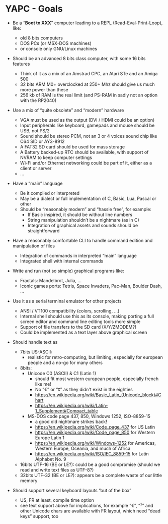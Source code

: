 # YAPC - Goals

- Be a “__Boot to XXX__” computer leading to a REPL (Read-Eval-Print-Loop), like:
  - old 8 bits computers
  - DOS PCs (or MSX-DOS machines)
  - or console only GNU/Linux machines

- Should be an advanced 8 bits class computer, with some 16 bits features
  - Think of it as a mix of an Amstrad CPC, an Atari STe and an Amiga 500
  - 32 bits ARM M0+ overclocked at 250+ Mhz should give us much more power than these
  - 256 kb of RAM is the real limit (and PS-RAM in sadly not an option with the RP2040)

- Use a mix of “quite obsolete” and “modern” hardware
  - VGA must be used as the output (DVI / HDMI could be an option)
  - Input peripherals like keyboard, gamepads and mouse should be USB, not PS/2
  - Sound should be stereo PCM, not an 3 or 4 voices sound chip like C64 SID or AY3-8912
  - A FAT32 SD card should be used for mass storage
  - A Battery backed-up RTC should be available, with support of NVRAM to keep computer settings
  - Wi-Fi and/or Ethernet networking could be part of it, either as a client or server
  - ...

- Have a “main” language
  - Be it compiled or interpreted
  - May be a dialect or full implementation of C, Basic, Lua, Pascal or other
  - Should be “reasonably modern” and “hassle free”, for example:
    - If Basic inspired, it should be without line numbers
    - String manipulation shouldn’t be a nightmare (as in C)
    - Integration of graphical assets and sounds should be straightforward

- Have a reasonably comfortable CLI to handle command edition and manipulation of files
  - Integration of commands in interpreted “main” language
  - Integrated shell with internal commands
  
- Write and run (not so simple) graphical programs like:
  - Fractals: Mandelbrot, Julia, …
  - Iconic games ports: Tetris, Space Invaders, Pac-Man, Boulder Dash, …

- Use it as a serial terminal emulator for other projects
  - ANSI / VT100 compatibility (colors, scrolling, …)
  - Internal shell should use this as its console, making porting a full screen editor and command line editing tools more simple
  - Support of file transfers to the SD card (X/Y/ZMODEM?)
  - Could be implemented as a text layer above graphical screen

- Should handle text as
  - 7bits US-ASCII:
    - realistic for retro-computing, but limiting, especially for european people and a no-go for many others
  - 8bits:
    - Unicode C0 (ASCII) & C1 (Latin 1)
      - should fit most western european people, especially french like me!
      - No “€” or “¢” as they didn't exist in the eighties
      - <https://en.wikipedia.org/wiki/Basic_Latin_(Unicode_block)#Chart>
      - <https://en.wikipedia.org/wiki/Latin-1_Supplement#Compact_table>
    - MS-DOS code page 437, 850, Windows 1252, ISO-8859-15
      - a good old nightmare strikes back!
      - <https://en.wikipedia.org/wiki/Code_page_437> for US Latin
      - <https://en.wikipedia.org/wiki/Code_page_850> for Western Europe Latin 1
      - <https://en.wikipedia.org/wiki/Windows-1252> for Americas, Western Europe, Oceania, and much of Africa
      - <https://en.wikipedia.org/wiki/ISO/IEC_8859-15> for Latin Alphabet No. 9
  - 16bits UTF-16 (BE or LE?): could be a good compromise (should we read and write text files as UTF-8?)
  - 32bits UTF-32 (BE or LE?): appears be a complete waste of our little memory

- Should support several keyboard layouts “out of the box”
  - US, FR at least, compile time option
  - see text support above for implications, for example “€”, “²” and other Unicode chars are available with FR layout, which need “dead keys” support, too
